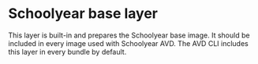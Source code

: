# Schoolyear base layer

This layer is built-in and prepares the Schoolyear base image.
It should be included in every image used with Schoolyear AVD.
The AVD CLI includes this layer in every bundle by default.
